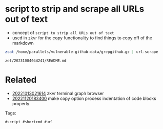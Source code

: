 # script to strip and scrape all URLs out of text

- concept of `script to strip all URLs out of text`
- used in zkvr for the copy functionality to find things to copy off of the markdown

```bash
zcat /home/parallels/vulnerable-github-data/grepgithub.gz | url-scrape
```

` zet/20231004044241/README.md `

# Related

- [20221013021614](/zet/20221013021614/README.md) zkvr terminal graph browser
- [20221120183400](/zet/20221120183400/README.md) make copy option process indentation of code blocks properly

Tags:

    #script #shortcmd #url
